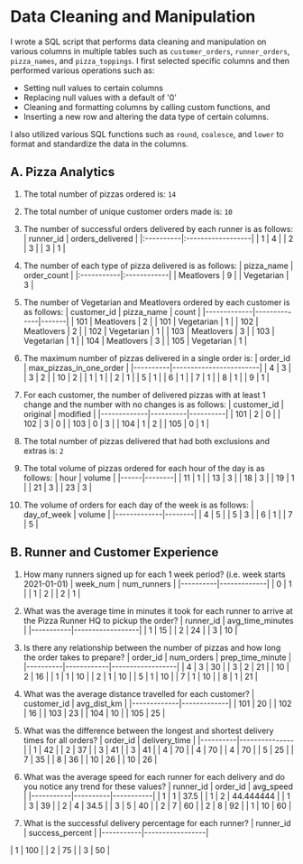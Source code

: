 # Data Cleaning and Manipulation

I wrote a SQL script that performs data cleaning and manipulation on various columns in multiple tables such as `customer_orders`, `runner_orders`, `pizza_names`, and `pizza_toppings`. I first selected specific columns and then performed various operations such as:
- Setting null values to certain columns 
- Replacing null values with a default of '0' 
- Cleaning and formatting columns by calling custom functions, and 
- Inserting a new row and altering the data type of certain columns.

I also utilized various SQL functions such as `round`, `coalesce`, and `lower` to format and standardize the data in the columns.

## A. Pizza Analytics
1. The total number of pizzas ordered is: `14`
2. The total number of unique customer orders made is: `10`
3. The number of successful orders delivered by each runner is as follows:
| runner_id | orders_delivered |
|:----------|:------------------|
| 1         | 4                 |
| 2         | 3                 |
| 3         | 1                 |


4. The number of each type of pizza delivered is as follows:
| pizza_name | order_count |
|:-----------|:------------|
| Meatlovers | 9           |
| Vegetarian | 3           |

5. The number of Vegetarian and Meatlovers ordered by each customer is as follows:
| customer_id | pizza_name   | count |
|-------------|--------------|-------|
| 101         | Meatlovers   | 2     |
| 101         | Vegetarian   | 1     |
| 102         | Meatlovers   | 2     |
| 102         | Vegetarian   | 1     |
| 103         | Meatlovers   | 3     |
| 103         | Vegetarian   | 1     |
| 104         | Meatlovers   | 3     |
| 105         | Vegetarian   | 1     |

6. The maximum number of pizzas delivered in a single order is: 
| order_id | max_pizzas_in_one_order |
|----------|------------------------|
| 4        | 3                      |
| 3        | 2                      |
| 10       | 2                      |
| 1        | 1                      |
| 2        | 1                      |
| 5        | 1                      |
| 6        | 1                      |
| 7        | 1                      |
| 8        | 1                      |
| 9        | 1                      |

7. For each customer, the number of delivered pizzas with at least 1 change and the number with no changes is as follows:
| customer_id | original | modified |
|-------------|----------|----------|
| 101         | 2        | 0        |
| 102         | 3        | 0        |
| 103         | 0        | 3        |
| 104         | 1        | 2        |
| 105         | 0        | 1        |

8. The total number of pizzas delivered that had both exclusions and extras is: `2`

9. The total volume of pizzas ordered for each hour of the day is as follows:
| hour | volume |
|------|--------|
| 11   | 1      |
| 13   | 3      |
| 18   | 3      |
| 19   | 1      |
| 21   | 3      |
| 23   | 3      |

10. The volume of orders for each day of the week is as follows:
| day_of_week | volume |
|-------------|--------|
| 4           | 5      |
| 5           | 3      |
| 6           | 1      |
| 7           | 5      |

## B. Runner and Customer Experience

1. How many runners signed up for each 1 week period? (i.e. week starts 2021-01-01)
| week_num | num_runners |
|----------|-------------|
| 0        | 1           |
| 1        | 2           |
| 2        | 1           |

2. What was the average time in minutes it took for each runner to arrive at the Pizza Runner HQ to pickup the order?
| runner_id | avg_time_minutes |
|-----------|------------------|
| 1         | 15               |
| 2         | 24               |
| 3         | 10               |

3. Is there any relationship between the number of pizzas and how long the order takes to prepare?
| order_id | num_orders | prep_time_minute |
|----------|------------|------------------|
| 4        | 3          | 30               |
| 3        | 2          | 21               |
| 10       | 2          | 16               |
| 1        | 1          | 10               |
| 2        | 1          | 10               |
| 5        | 1          | 10               |
| 7        | 1          | 10               |
| 8        | 1          | 21               |


4. What was the average distance travelled for each customer?
| customer_id | avg_dist_km |
|-------------|-------------|
| 101         | 20          |
| 102         | 16          |
| 103         | 23          |
| 104         | 10          |
| 105         | 25          |

1. What was the difference between the longest and shortest delivery times for all orders?
| order_id | delivery_time |
|----------|---------------|
| 1        | 42            |
| 2        | 37            |
| 3        | 41            |
| 3        | 41            |
| 4        | 70            |
| 4        | 70            |
| 4        | 70            |
| 5        | 25            |
| 7        | 35            |
| 8        | 36            |
| 10       | 26            |
| 10       | 26            |

1. What was the average speed for each runner for each delivery and do you notice any trend for these values?
| runner_id | order_id | avg_speed |
|-----------|----------|-----------|
| 1         | 1        | 37.5      |
| 1         | 2        | 44.444444 |
| 1         | 3        | 39        |
| 2         | 4        | 34.5      |
| 3         | 5        | 40        |
| 2         | 7        | 60        |
| 2         | 8        | 92        |
| 1         | 10       | 60        |

1. What is the successful delivery percentage for each runner?
| runner_id | success_percent |
|-----------|-----------------|

| 1         | 100             |
| 2         | 75              |
| 3         | 50              |
